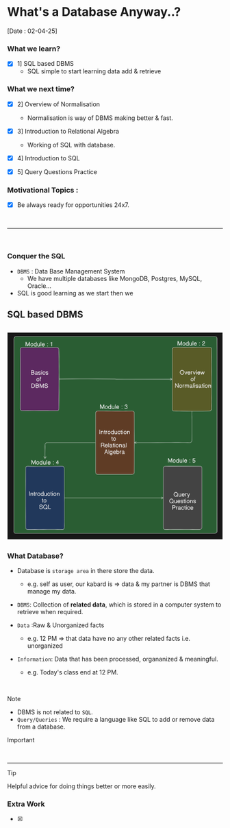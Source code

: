 # What's a Database Anyway..?
[Date : 02-04-25]

### What we learn?
- [x] 1] SQL based DBMS
	- SQL simple to start learning data add & retrieve 

### What we next time?
- [x] 2] Overview of Normalisation
	- Normalisation is way of DBMS making better & fast.
- [x] 3] Introduction to Relational Algebra
	- Working of SQL with database.
- [x] 4] Introduction to SQL
- [x] 5] Query Questions Practice


### Motivational **Topics** :
- [x] Be always ready for opportunities 24x7.

<br>

---------------

<br>


### Conquer the SQL
- `DBMS` : Data Base Management System
	- We have multiple databases like MongoDB, Postgres, MySQL, Oracle...
- SQL is good learning as we start then we 

## SQL based DBMS 
![alt text](image.png)
- 

### What Database?
- Database is `storage area` in there store the data.
	- e.g. self as user, our kabard is => data & my partner is DBMS that manage my data.

- `DBMS`: Collection of **related data**, which is stored in a computer system to retrieve when required.

- `Data` :Raw & Unorganized facts
	- e.g. 12 PM => that data have no any other related facts i.e. unorganized
- `Information`: Data that has been processed, organanized & meaningful.
	- e.g. Today's class end at 12 PM.



<br>

> [!NOTE]
> - DBMS is not related to `SQL`.
> - `Query/Queries` : We require a language like SQL to add or remove data from a database.



> [!IMPORTANT]


<br>




-------

> [!TIP]
> Helpful advice for doing things better or more easily.

### Extra Work 
- [x]  


